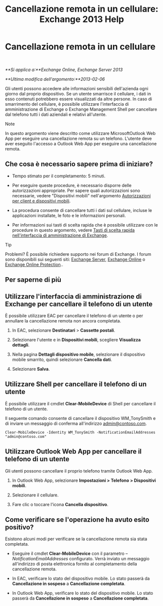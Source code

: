 ﻿---
title: 'Cancellazione remota in un cellulare: Exchange 2013 Help'
TOCTitle: Cancellazione remota in un cellulare
ms:assetid: 67ba838e-031d-4a98-b277-170683b6f520
ms:mtpsurl: https://technet.microsoft.com/it-it/library/Aa998614(v=EXCHG.150)
ms:contentKeyID: 52057262
ms.date: 05/22/2018
mtps_version: v=EXCHG.150
ms.translationtype: MT
---

# Cancellazione remota in un cellulare

 

_**Si applica a:**Exchange Online, Exchange Server 2013_

_**Ultima modifica dell'argomento:**2013-02-06_

Gli utenti possono accedere alle informazioni sensibili dell'azienda ogni giorno dal proprio dispositivo. Se un utente smarrisce il cellulare, i dati in esso contenuti potrebbero essere visualizzati da altre persone. In caso di smarrimento del cellulare, è possibile utilizzare l'interfaccia di amministrazione di Exchange o Exchange Management Shell per cancellare dal telefono tutti i dati aziendali e relativi all'utente.


> [!NOTE]
> In questo argomento viene descritto come utilizzare MicrosoftOutlook Web App per eseguire una cancellazione remota su un telefono. L'utente deve aver eseguito l'accesso a Outlook Web App per eseguire una cancellazione remota.



## Che cosa è necessario sapere prima di iniziare?

  - Tempo stimato per il completamento: 5 minuti.

  - Per eseguire queste procedure, è necessario disporre delle autorizzazioni appropriate. Per sapere quali autorizzazioni sono necessarie, vedere "Dispositivi mobili" nell'argomento [Autorizzazioni per client e dispositivi mobili](clients-and-mobile-devices-permissions-exchange-2013-help.md).

  - La procedura consente di cancellare tutti i dati sul cellulare, incluse le applicazioni installate, le foto e le informazioni personali.

  - Per informazioni sui tasti di scelta rapida che è possibile utilizzare con le procedure in questo argomento, vedere [Tasti di scelta rapida nell'interfaccia di amministrazione di Exchange](keyboard-shortcuts-in-the-exchange-admin-center-exchange-online-protection-help.md).


> [!TIP]
> Problemi? È possibile richiedere supporto nei forum di Exchange. I forum sono disponibili sui seguenti siti: <A href="https://go.microsoft.com/fwlink/p/?linkid=60612">Exchange Server</A>, <A href="https://go.microsoft.com/fwlink/p/?linkid=267542">Exchange Online</A> o <A href="https://go.microsoft.com/fwlink/p/?linkid=285351">Exchange Online Protection</A>..



## Per saperne di più

## Utilizzare l'interfaccia di amministrazione di Exchange per cancellare il telefono di un utente

È possibile utilizzare EAC per cancellare il telefono di un utente o per annullare la cancellazione remota non ancora completata.

1.  In EAC, selezionare **Destinatari** \> **Cassette postali**.

2.  Selezionare l'utente e in **Dispositivi mobili**, scegliere **Visualizza dettagli**.

3.  Nella pagina **Dettagli dispositivo mobile**, selezionare il dispositivo mobile smarrito, quindi selezionare **Cancella dati**.

4.  Selezionare **Salva**.

## Utilizzare Shell per cancellare il telefono di un utente

È possibile utilizzare il cmdlet **Clear-MobileDevice** di Shell per cancellare il telefono di un utente.

Il seguente comando consente di cancellare il dispositivo WM\_TonySmith e di inviare un messaggio di conferma all'indirizzo admin@contoso.com.

    Clear-MobileDevice -Identity WM_TonySmith -NotificationEmailAddresses "admin@contoso.com"

## Utilizzare Outlook Web App per cancellare il telefono di un utente

Gli utenti possono cancellare il proprio telefono tramite Outlook Web App.

1.  In Outlook Web App, selezionare **Impostazioni \> Telefono \> Dispositivi mobili**.

2.  Selezionare il cellulare.

3.  Fare clic o toccare l'icona **Cancella dispositivo**.

## Come verificare se l'operazione ha avuto esito positivo?

Esistono alcuni modi per verificare se la cancellazione remota sia stata completata.

  - Eseguire il cmdlet **Clear-MobileDevice** con il parametro *–NotificationEmailAddresses* configurato. Verrà inviato un messaggio all'indirizzo di posta elettronica fornito al completamento della cancellazione remota.

  - In EAC, verificare lo stato del dispositivo mobile. Lo stato passerà da **Cancellazione in sospeso** a **Cancellazione completata**.

  - In Outlook Web App, verificare lo stato del dispositivo mobile. Lo stato passerà da **Cancellazione in sospeso** a **Cancellazione completata**.

